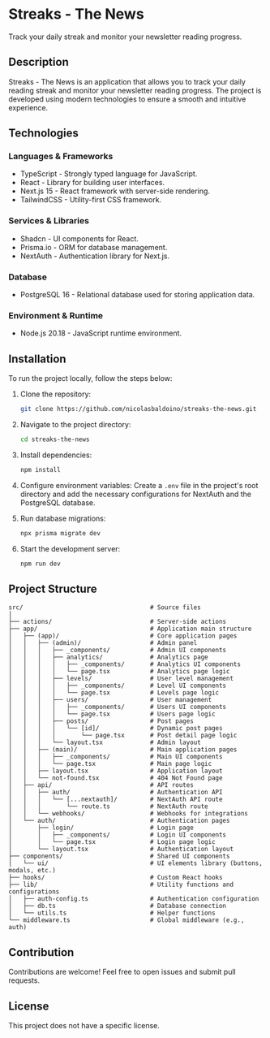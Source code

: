 # Streaks - The News

Track your daily streak and monitor your newsletter reading progress.

## Description

Streaks - The News is an application that allows you to track your daily reading streak and monitor your newsletter reading progress. The project is developed using modern technologies to ensure a smooth and intuitive experience.

## Technologies

### Languages & Frameworks
- TypeScript - Strongly typed language for JavaScript.
- React - Library for building user interfaces.
- Next.js 15 - React framework with server-side rendering.
- TailwindCSS - Utility-first CSS framework.

### Services & Libraries
- Shadcn - UI components for React.
- Prisma.io - ORM for database management.
- NextAuth - Authentication library for Next.js.

### Database
- PostgreSQL 16 - Relational database used for storing application data.

### Environment & Runtime
- Node.js 20.18 - JavaScript runtime environment.

## Installation

To run the project locally, follow the steps below:

1. Clone the repository:
   ```bash
   git clone https://github.com/nicolasbaldoino/streaks-the-news.git
   ```
2. Navigate to the project directory:
   ```bash
   cd streaks-the-news
   ```
3. Install dependencies:
   ```bash
   npm install
   ```
4. Configure environment variables:
   Create a `.env` file in the project's root directory and add the necessary configurations for NextAuth and the PostgreSQL database.

5. Run database migrations:
   ```bash
   npx prisma migrate dev
   ```
6. Start the development server:
   ```bash
   npm run dev
   ```

## Project Structure

```
src/                                   # Source files
│
├── actions/                           # Server-side actions
├── app/                               # Application main structure
│   ├── (app)/                         # Core application pages
│   │   ├── (admin)/                   # Admin panel
│   │   │   ├── _components/           # Admin UI components
│   │   │   ├── analytics/             # Analytics page
│   │   │   │   ├── _components/       # Analytics UI components
│   │   │   │   └── page.tsx           # Analytics page logic
│   │   │   ├── levels/                # User level management
│   │   │   │   ├── _components/       # Level UI components
│   │   │   │   └── page.tsx           # Levels page logic
│   │   │   ├── users/                 # User management
│   │   │   │   ├── _components/       # Users UI components
│   │   │   │   └── page.tsx           # Users page logic
│   │   │   ├── posts/                 # Post pages
│   │   │   │   └── [id]/              # Dynamic post pages
│   │   │   │       └── page.tsx       # Post detail page logic
│   │   │   └── layout.tsx             # Admin layout
│   │   ├── (main)/                    # Main application pages
│   │   │   ├── _components/           # Main UI components
│   │   │   └── page.tsx               # Main page logic
│   │   ├── layout.tsx                 # Application layout
│   │   └── not-found.tsx              # 404 Not Found page
│   ├── api/                           # API routes
│   │   ├── auth/                      # Authentication API
│   │   │   └── [...nextauth]/         # NextAuth API route
│   │   │       └── route.ts           # NextAuth route
│   │   └── webhooks/                  # Webhooks for integrations
│   └── auth/                          # Authentication pages
│       ├── login/                     # Login page
│       │   ├── _components/           # Login UI components
│       │   └── page.tsx               # Login page logic
│       └── layout.tsx                 # Authentication layout
├── components/                        # Shared UI components
│   └── ui/                            # UI elements library (buttons, modals, etc.)
├── hooks/                             # Custom React hooks
├── lib/                               # Utility functions and configurations
│   ├── auth-config.ts                 # Authentication configuration
│   ├── db.ts                          # Database connection
│   └── utils.ts                       # Helper functions
└── middleware.ts                      # Global middleware (e.g., auth)
```

## Contribution

Contributions are welcome! Feel free to open issues and submit pull requests.

## License

This project does not have a specific license.
